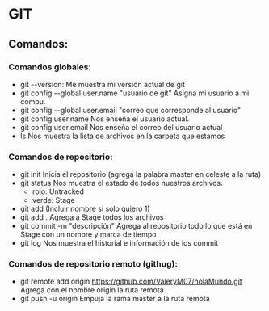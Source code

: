 # GIT

## Comandos:

### Comandos globales:

+ git --version:
    Me muestra mi versión actual de git
+ git config --global user.name "usuario de git"
    Asigna mi usuario a mi compu.
+ git config --global user.email "correo que corresponde al usuario"
+ git config user.name 
    Nos enseña el usuario actual.
+ git config user.email
    Nos enseña el correo del usuario actual
+ ls 
    Nos muestra la lista de archivos en la carpeta que estamos

### Comandos de repositorio:

+ git init
    Inicia el repositorio (agrega la palabra master en celeste a la ruta)
+ git status
    Nos muestra el estado de todos nuestros archivos.
    + rojo: Untracked
    + verde: Stage
+ git add
    (Incluir nombre si solo quiero 1)
+ git add .
    Agrega a Stage todos los archivos
+ git commit -m "descripción"
    Agrega al repositorio todo lo que está en Stage con un nombre y marca de tiempo
+ git log
    Nos muestra el historial e información de los commit
### Comandos de repositorio remoto (githug):
+ git remote add origin https://github.com/ValeryM07/holaMundo.git
    Agrega con el nombre origin la ruta remota
+ git push -u origin
    Empuja la rama master a la ruta remota